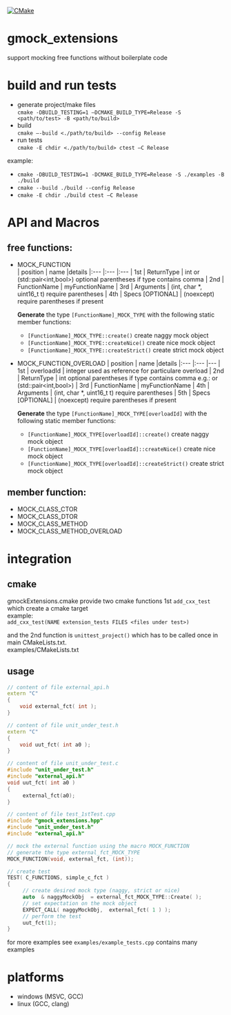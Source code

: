 [![CMake](https://github.com/aweisi/gmock_extensions/actions/workflows/cmake.yml/badge.svg)](https://github.com/aweisi/gmock_extensions/actions/workflows/cmake.yml)

# gmock_extensions
support mocking free functions without boilerplate code

# build and run tests
- generate project/make files  
`cmake -DBUILD_TESTING=1 –DCMAKE_BUILD_TYPE=Release -S <path/to/test> -B <path/to/build>`  
- build  
`cmake –-build <./path/to/build> --config Release`  
- run tests  
`cmake -E chdir <./path/to/build> ctest –C Release`  

example:  
- `cmake -DBUILD_TESTING=1 -DCMAKE_BUILD_TYPE=Release -S ./examples -B ./build`  
- `cmake --build ./build --config Release`  
- `cmake -E chdir ./build ctest –C Release`  

# API and Macros
## free functions:
   - MOCK_FUNCTION  
        | position | name             |details
        |:---      |:---              |:---
        | 1st      | ReturnType       | int or (std::pair<int,bool>) optional parentheses if type contains comma
        | 2nd      | FunctionName     | myFunctionName
        | 3rd      | Arguments        | (int, char *, uint16_t t) require parentheses
        | 4th      | Specs [OPTIONAL] | (noexcept) require parentheses if present

     **Generate** the type `[FunctionName]_MOCK_TYPE` with the following static member functions:  
     - `[FunctionName]_MOCK_TYPE::create()` create naggy mock object
     - `[FunctionName]_MOCK_TYPE::createNice()` create nice mock object
     - `[FunctionName]_MOCK_TYPE::createStrict()` create strict mock object
   - MOCK_FUNCTION_OVERLOAD
        | position | name             |details
        |:---      |:---              |---
        | 1st      | overloadId       | integer used as reference for particulare overload
        | 2nd      | ReturnType       | int optional parentheses if type contains comma e.g.: or (std::pair<int,bool>)
        | 3rd      | FunctionName     | myFunctionName
        | 4th      | Arguments        | (int, char *, uint16_t t) require parentheses
        | 5th      | Specs [OPTIONAL] | (noexcept) require parentheses if present

     **Generate** the type `[FunctionName]_MOCK_TYPE[overloadId]` with the following static member functions:  
     - `[FunctionName]_MOCK_TYPE[overloadId]::create()` create naggy mock object
     - `[FunctionName]_MOCK_TYPE[overloadId]::createNice()` create nice mock object
     - `[FunctionName]_MOCK_TYPE[overloadId]::createStrict()` create strict mock object
## member function:
   - MOCK_CLASS_CTOR
   - MOCK_CLASS_DTOR
   - MOCK_CLASS_METHOD
   - MOCK_CLASS_METHOD_OVERLOAD

# integration
## cmake
gmockExtensions.cmake provide two cmake functions 1st `add_cxx_test` which create a cmake target  
example:  
`add_cxx_test(NAME extension_tests FILES <files under test>)`  
  
and the 2nd function is `unittest_project()` which has to be called once in main CMakeLists.txt.  
examples/CMakeLists.txt

## usage
```C++
// content of file external_api.h
extern "C"
{
    void external_fct( int );
}
```
```C++
// content of file unit_under_test.h
extern "C"
{
    void uut_fct( int a0 );
}
```
```C++
// content of file unit_under_test.c
#include "unit_under_test.h"
#include "external_api.h"
void uut_fct( int a0 )
{
     external_fct(a0);
}
```
```C++
// content of file test_1stTest.cpp
#include "gmock_extensions.hpp"
#include "unit_under_test.h"
#include "external_api.h"

// mock the external function using the macro MOCK_FUNCTION
// generate the type external_fct_MOCK_TYPE
MOCK_FUNCTION(void, external_fct, (int));

// create test
TEST( C_FUNCTIONS, simple_c_fct )
{
     // create desired mock type (naggy, strict or nice)
     auto  & naggyMockObj  = external_fct_MOCK_TYPE::Create( );
     // set expectation on the mock object
     EXPECT_CALL( naggyMockObj,  external_fct( 1 ) );
     // perform the test
     uut_fct(1);
}
```
for more examples see `examples/example_tests.cpp` contains many examples
# platforms
- windows (MSVC, GCC)
- linux (GCC, clang)
